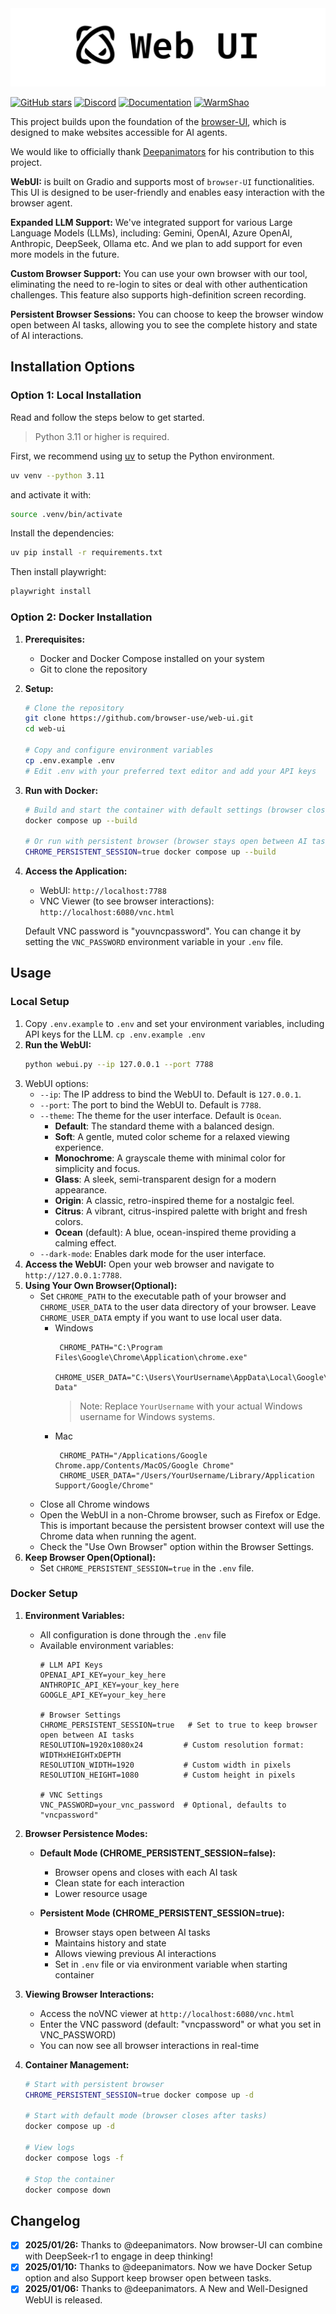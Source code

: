 <img src="./assets/web-ui.png" alt="Browser Use Web UI" width="full"/>

<br/>

[![GitHub stars](https://img.shields.io/github/stars/browser-use/web-ui?style=social)](https://github.com/deepanimators/Web-Browser-UI)
[![Discord](https://img.shields.io/discord/1303749220842340412?color=7289DA&label=Discord&logo=discord&logoColor=white)](https://link.browser-use.com/discord)
[![Documentation](https://img.shields.io/badge/Documentation-📕-blue)](https://docs.browser-use.com)
[![WarmShao](https://img.shields.io/twitter/follow/warmshao?style=social)](https://x.com/warmshao)

This project builds upon the foundation of the [browser-UI](https://github.com/deepanimators/Web-Browser-UI), which is designed to make websites accessible for AI agents.

We would like to officially thank [Deepanimators](https://github.com/deepanimators) for his contribution to this project.

**WebUI:** is built on Gradio and supports most of `browser-UI` functionalities. This UI is designed to be user-friendly and enables easy interaction with the browser agent.

**Expanded LLM Support:** We've integrated support for various Large Language Models (LLMs), including: Gemini, OpenAI, Azure OpenAI, Anthropic, DeepSeek, Ollama etc. And we plan to add support for even more models in the future.

**Custom Browser Support:** You can use your own browser with our tool, eliminating the need to re-login to sites or deal with other authentication challenges. This feature also supports high-definition screen recording.

**Persistent Browser Sessions:** You can choose to keep the browser window open between AI tasks, allowing you to see the complete history and state of AI interactions.

## Installation Options

### Option 1: Local Installation

Read and follow the steps below to get started.

> Python 3.11 or higher is required.

First, we recommend using [uv](https://docs.astral.sh/uv/) to setup the Python environment.

```bash
uv venv --python 3.11
```

and activate it with:

```bash
source .venv/bin/activate
```

Install the dependencies:

```bash
uv pip install -r requirements.txt
```

Then install playwright:

```bash
playwright install
```

### Option 2: Docker Installation

1. **Prerequisites:**
   - Docker and Docker Compose installed on your system
   - Git to clone the repository

2. **Setup:**
   ```bash
   # Clone the repository
   git clone https://github.com/browser-use/web-ui.git
   cd web-ui

   # Copy and configure environment variables
   cp .env.example .env
   # Edit .env with your preferred text editor and add your API keys
   ```

3. **Run with Docker:**
   ```bash
   # Build and start the container with default settings (browser closes after AI tasks)
   docker compose up --build

   # Or run with persistent browser (browser stays open between AI tasks)
   CHROME_PERSISTENT_SESSION=true docker compose up --build
   ```

4. **Access the Application:**
   - WebUI: `http://localhost:7788`
   - VNC Viewer (to see browser interactions): `http://localhost:6080/vnc.html`

   Default VNC password is "youvncpassword". You can change it by setting the `VNC_PASSWORD` environment variable in your `.env` file.


## Usage

### Local Setup
1.  Copy `.env.example` to `.env` and set your environment variables, including API keys for the LLM. `cp .env.example .env`
2.  **Run the WebUI:**
    ```bash
    python webui.py --ip 127.0.0.1 --port 7788
    ```
4. WebUI options:
   - `--ip`: The IP address to bind the WebUI to. Default is `127.0.0.1`.
   - `--port`: The port to bind the WebUI to. Default is `7788`.
   - `--theme`: The theme for the user interface. Default is `Ocean`.
     - **Default**: The standard theme with a balanced design.
     - **Soft**: A gentle, muted color scheme for a relaxed viewing experience.
     - **Monochrome**: A grayscale theme with minimal color for simplicity and focus.
     - **Glass**: A sleek, semi-transparent design for a modern appearance.
     - **Origin**: A classic, retro-inspired theme for a nostalgic feel.
     - **Citrus**: A vibrant, citrus-inspired palette with bright and fresh colors.
     - **Ocean** (default): A blue, ocean-inspired theme providing a calming effect.
   - `--dark-mode`: Enables dark mode for the user interface.
3.  **Access the WebUI:** Open your web browser and navigate to `http://127.0.0.1:7788`.
4.  **Using Your Own Browser(Optional):**
    - Set `CHROME_PATH` to the executable path of your browser and `CHROME_USER_DATA` to the user data directory of your browser. Leave `CHROME_USER_DATA` empty if you want to use local user data.
      - Windows
        ```env
         CHROME_PATH="C:\Program Files\Google\Chrome\Application\chrome.exe"
         CHROME_USER_DATA="C:\Users\YourUsername\AppData\Local\Google\Chrome\User Data"
        ```
        > Note: Replace `YourUsername` with your actual Windows username for Windows systems.
      - Mac
        ```env
         CHROME_PATH="/Applications/Google Chrome.app/Contents/MacOS/Google Chrome"
         CHROME_USER_DATA="/Users/YourUsername/Library/Application Support/Google/Chrome"
        ```
    - Close all Chrome windows
    - Open the WebUI in a non-Chrome browser, such as Firefox or Edge. This is important because the persistent browser context will use the Chrome data when running the agent.
    - Check the "Use Own Browser" option within the Browser Settings.
5. **Keep Browser Open(Optional):**
    - Set `CHROME_PERSISTENT_SESSION=true` in the `.env` file.

### Docker Setup
1. **Environment Variables:**
   - All configuration is done through the `.env` file
   - Available environment variables:
     ```
     # LLM API Keys
     OPENAI_API_KEY=your_key_here
     ANTHROPIC_API_KEY=your_key_here
     GOOGLE_API_KEY=your_key_here

     # Browser Settings
     CHROME_PERSISTENT_SESSION=true   # Set to true to keep browser open between AI tasks
     RESOLUTION=1920x1080x24         # Custom resolution format: WIDTHxHEIGHTxDEPTH
     RESOLUTION_WIDTH=1920           # Custom width in pixels
     RESOLUTION_HEIGHT=1080          # Custom height in pixels

     # VNC Settings
     VNC_PASSWORD=your_vnc_password  # Optional, defaults to "vncpassword"
     ```

2. **Browser Persistence Modes:**
   - **Default Mode (CHROME_PERSISTENT_SESSION=false):**
     - Browser opens and closes with each AI task
     - Clean state for each interaction
     - Lower resource usage

   - **Persistent Mode (CHROME_PERSISTENT_SESSION=true):**
     - Browser stays open between AI tasks
     - Maintains history and state
     - Allows viewing previous AI interactions
     - Set in `.env` file or via environment variable when starting container

3. **Viewing Browser Interactions:**
   - Access the noVNC viewer at `http://localhost:6080/vnc.html`
   - Enter the VNC password (default: "vncpassword" or what you set in VNC_PASSWORD)
   - You can now see all browser interactions in real-time

4. **Container Management:**
   ```bash
   # Start with persistent browser
   CHROME_PERSISTENT_SESSION=true docker compose up -d

   # Start with default mode (browser closes after tasks)
   docker compose up -d

   # View logs
   docker compose logs -f

   # Stop the container
   docker compose down
   ```

## Changelog
- [x] **2025/01/26:** Thanks to @deepanimators. Now browser-UI can combine with DeepSeek-r1 to engage in deep thinking!
- [x] **2025/01/10:** Thanks to @deepanimators. Now we have Docker Setup option and also Support keep browser open between tasks.
- [x] **2025/01/06:** Thanks to @deepanimators. A New and Well-Designed WebUI is released.
